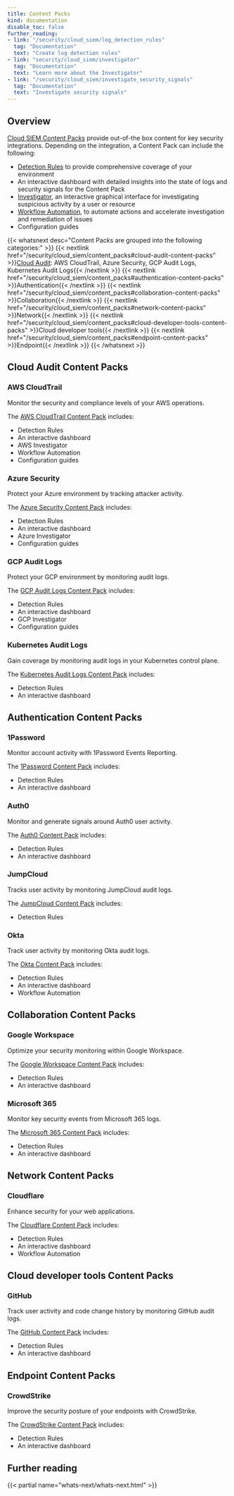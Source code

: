 ```yaml
---
title: Content Packs
kind: documentation
disable_toc: false
further_reading:
- link: "/security/cloud_siem/log_detection_rules"
  tag: "Documentation"
  text: "Create log detection rules"
- link: "security/cloud_siem/investigator"
  tag: "Documentation"
  text: "Learn more about the Investigator"
- link: "/security/cloud_siem/investigate_security_signals"
  tag: "Documentation"
  text: "Investigate security signals"
---
```


## Overview

[Cloud SIEM Content Packs][1] provide out-of-the box content for key security integrations. Depending on the integration, a Content Pack can include the following:

- [Detection Rules][2] to provide comprehensive coverage of your environment
- An interactive dashboard with detailed insights into the state of logs and security signals for the Content Pack
- [Investigator][3], an interactive graphical interface for investigating suspicious activity by a user or resource
- [Workflow Automation][4], to automate actions and accelerate investigation and remediation of issues
- Configuration guides

{{< whatsnext desc="Content Packs are grouped into the following categories:" >}}
    {{< nextlink href="/security/cloud_siem/content_packs#cloud-audit-content-packs" >}}<u>Cloud Audit</u>: AWS CloudTrail, Azure Security, GCP Audit Logs, Kubernetes Audit Logs{{< /nextlink >}}
    {{< nextlink href="/security/cloud_siem/content_packs#authentication-content-packs" >}}Authentication{{< /nextlink >}}
    {{< nextlink href="/security/cloud_siem/content_packs#collaboration-content-packs" >}}Collaboration{{< /nextlink >}}
    {{< nextlink href="/security/cloud_siem/content_packs#network-content-packs" >}}Network{{< /nextlink >}}
    {{< nextlink href="/security/cloud_siem/content_packs#cloud-developer-tools-content-packs" >}}Cloud developer tools{{< /nextlink >}}
    {{< nextlink href="/security/cloud_siem/content_packs#endpoint-content-packs" >}}Endpoint{{< /nextlink >}}
{{< /whatsnext >}}

## Cloud Audit Content Packs

### AWS CloudTrail

Monitor the security and compliance levels of your AWS operations.

The [AWS CloudTrail Content Pack][5] includes:
- Detection Rules
- An interactive dashboard
- AWS Investigator
- Workflow Automation
- Configuration guides

### Azure Security

Protect your Azure environment by tracking attacker activity.

The [Azure Security Content Pack][6] includes:
- Detection Rules
- An interactive dashboard
- Azure Investigator
- Configuration guides

### GCP Audit Logs

Protect your GCP environment by monitoring audit logs.

The [GCP Audit Logs Content Pack][7] includes:
- Detection Rules
- An interactive dashboard
- GCP Investigator
- Configuration guides

### Kubernetes Audit Logs
Gain coverage by monitoring audit logs in your Kubernetes control plane.

The [Kubernetes Audit Logs Content Pack][8] includes:
- Detection Rules
- An interactive dashboard

## Authentication Content Packs

### 1Password

Monitor account activity with 1Password Events Reporting.

The [1Password Content Pack][9] includes:
- Detection Rules
- An interactive dashboard

### Auth0

Monitor and generate signals around Auth0 user activity.

The [Auth0 Content Pack][10] includes:
- Detection Rules
- An interactive dashboard

### JumpCloud

Tracks user activity by monitoring JumpCloud audit logs.

The [JumpCloud Content Pack][11] includes:
- Detection Rules

### Okta

Track user activity by monitoring Okta audit logs.

The [Okta Content Pack][12] includes:
- Detection Rules
- An interactive dashboard
- Workflow Automation

## Collaboration Content Packs

### Google Workspace

Optimize your security monitoring within Google Workspace.

The [Google Workspace Content Pack][13] includes:
- Detection Rules
- An interactive dashboard

### Microsoft 365

Monitor key security events from Microsoft 365 logs.

The [Microsoft 365 Content Pack][14] includes:
- Detection Rules
- An interactive dashboard

## Network Content Packs

### Cloudflare

Enhance security for your web applications.

The [Cloudflare Content Pack][15] includes:
- Detection Rules
- An interactive dashboard
- Workflow Automation

## Cloud developer tools Content Packs

### GitHub

Track user activity and code change history by monitoring GitHub audit logs.

The [GitHub Content Pack][16] includes:
- Detection Rules
- An interactive dashboard

## Endpoint Content Packs

### CrowdStrike

Improve the security posture of your endpoints with CrowdStrike.

The [CrowdStrike Content Pack][17] includes:
- Detection Rules
- An interactive dashboard

## Further reading

{{< partial name="whats-next/whats-next.html" >}}

[1]: https://app.datadoghq.com/security/content-packs
[2]: /security/detection_rules/
[3]: /security/cloud_siem/investigator
[4]: /service_management/workflows/
[5]: https://app.datadoghq.com/security/content-packs/aws-cloudtrail
[6]: https://app.datadoghq.com/security/content-packs/azure
[7]: https://app.datadoghq.com/security/content-packs/gcp-audit-logs
[8]: https://app.datadoghq.com/security/content-packs/kubernetes-audit-logs
[9]: https://app.datadoghq.com/security/content-packs/1password
[10]: https://app.datadoghq.com/security/content-packs/auth0
[11]: https://app.datadoghq.com/security/content-packs/jumpcloud
[12]: https://app.datadoghq.com/security/content-packs/okta
[13]: https://app.datadoghq.com/security/content-packs/google-workspace
[14]: https://app.datadoghq.com/security/content-packs/microsoft-365
[15]: https://app.datadoghq.com/security/content-packs/cloudflare
[16]: https://app.datadoghq.com/security/content-packs/github
[17]: https://app.datadoghq.com/security/content-packs/crowdstrike
